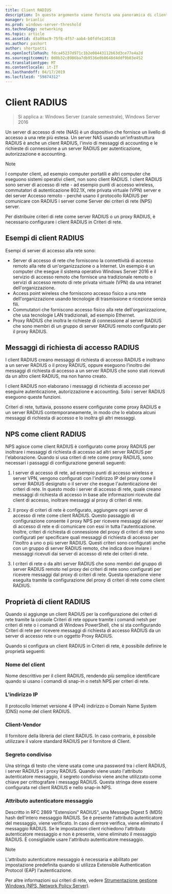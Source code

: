```yaml
---
title: Client RADIUS
description: In questo argomento viene fornita una panoramica di client RADIUS per il Server dei criteri di rete in Windows Server 2016.
manager: brianlic
ms.prod: windows-server-threshold
ms.technology: networking
ms.topic: article
ms.assetid: d3a09ac9-75f8-4f57-aab4-b0fdfe110118
ms.author: pashort
author: shortpatti
ms.openlocfilehash: fdca45237d971c1b2e08443112b63d3ce77e4a2d
ms.sourcegitcommit: 0d0b32c8986ba7db9536e0b8648d4ddf9b03e452
ms.translationtype: MT
ms.contentlocale: it-IT
ms.lasthandoff: 04/17/2019
ms.locfileid: "59874312"
---
```

# <a name="radius-clients"></a>Client RADIUS

>Si applica a: Windows Server (canale semestrale), Windows Server 2016

Un server di accesso di rete \(NAS\) è un dispositivo che fornisce un livello di accesso a una rete più estesa. Un server NAS usando un'infrastruttura RADIUS è anche un client RADIUS, l'invio di messaggi di accounting e le richieste di connessione a un server RADIUS per autenticazione, autorizzazione e accounting.

>[!NOTE]
>I computer client, ad esempio computer portatili e altri computer che eseguono sistemi operativi client, non sono client RADIUS. I client RADIUS sono server di accesso di rete - ad esempio punti di accesso wireless, commutatori di autenticazione 802.1X, rete privata virtuale \(VPN\) server e dei server Accesso remoto - perché usano il protocollo RADIUS per comunicare con RADIUS i server come Server dei criteri di rete \(NPS\) server.

Per distribuire criteri di rete come server RADIUS o un proxy RADIUS, è necessario configurare i client RADIUS in Criteri di rete.

## <a name="radius-client-examples"></a>Esempi di client RADIUS

Esempi di server di accesso alla rete sono:

- Server di accesso di rete che forniscono la connettività di accesso remoto alla rete di un'organizzazione o a Internet. Un esempio è un computer che esegue il sistema operativo Windows Server 2016 e il servizio di accesso remoto che fornisce una tradizionale remoto o servizi di accesso remoto di rete privata virtuale (VPN) da una intranet dell'organizzazione.
- Access point wireless che forniscono accesso fisico a una rete dell'organizzazione usando tecnologie di trasmissione e ricezione senza fili.
- Commutatori che forniscono accesso fisico alla rete dell'organizzazione, che usa tecnologie LAN tradizionali, ad esempio Ethernet.
- Proxy RADIUS che inoltra le richieste di connessione al server RADIUS che sono membri di un gruppo di server RADIUS remoto configurato per il proxy RADIUS.

## <a name="radius-access-request-messages"></a>Messaggi di richiesta di accesso RADIUS

I client RADIUS creano messaggi di richiesta di accesso RADIUS e inoltrano a un server RADIUS o il proxy RADIUS, oppure eseguono l'inoltro dei messaggi di richiesta di accesso a un server RADIUS che sono stati ricevuti da un altro client RADIUS, ma non hanno creato.

I client RADIUS non elaborano i messaggi di richiesta di accesso per eseguire autenticazione, autorizzazione e accounting. Solo i server RADIUS eseguono queste funzioni.

Criteri di rete, tuttavia, possono essere configurate come proxy RADIUS e un server RADIUS contemporaneamente, in modo che lo elabora alcuni messaggi di richiesta di accesso e lo inoltra gli altri messaggi.

## <a name="nps-as-a-radius-client"></a>NPS come client RADIUS

NPS agisce come client RADIUS è configurato come proxy RADIUS per inoltrare i messaggi di richiesta di accesso ad altri server RADIUS per l'elaborazione. Quando si usa criteri di rete come proxy RADIUS, sono necessari i passaggi di configurazione generali seguenti:

1. I server di accesso di rete, ad esempio punti di accesso wireless e server VPN, vengono configurati con l'indirizzo IP del proxy come il server RADIUS designato o il server che esegue l'autenticazione dei criteri di rete. In questo modo i server di accesso di rete, quale creano messaggi di richiesta di accesso in base alle informazioni ricevute dal client di accesso, inoltrare messaggi al proxy di criteri di rete.

2. Il proxy di criteri di rete è configurato, aggiungere ogni server di accesso di rete come client RADIUS. Questo passaggio di configurazione consente il proxy NPS per ricevere messaggi dai server di accesso di rete e di comunicare con essi in tutta l'autenticazione. Inoltre, criteri di richiesta di connessione del proxy di criteri di rete sono configurati per specificare quali messaggi di richiesta di accesso per l'inoltro a uno o più server RADIUS. Questi criteri sono configurati anche con un gruppo di server RADIUS remoto, che indica dove inviare i messaggi ricevuti dai server di accesso di rete dei criteri di rete.

3. I criteri di rete o da altri server RADIUS che sono membri del gruppo di server RADIUS remoto nel proxy dei criteri di rete sono configurati per ricevere messaggi dal proxy di criteri di rete. Questa operazione viene eseguita tramite la configurazione del proxy di criteri di rete come client RADIUS.

## <a name="radius-client-properties"></a>Proprietà di client RADIUS

Quando si aggiunge un client RADIUS per la configurazione dei criteri di rete tramite la console Criteri di rete oppure tramite i comandi netsh per criteri di rete o i comandi di Windows PowerShell, che si sta configurando Criteri di rete per ricevere messaggi di richiesta di accesso RADIUS da un server di accesso rete o un oggetto Proxy RADIUS.

Quando si configura un client RADIUS in Criteri di rete, è possibile definire le proprietà seguenti:

### <a name="client-name"></a>Nome del client

 Nome descrittivo per il client RADIUS, rendendo più semplice identificare quando si usano i comandi di snap-in o netsh NPS per criteri di rete.

### <a name="ip-address"></a>L'indirizzo IP

Il protocollo Internet versione 4 \(IPv4\) indirizzo o Domain Name System \(DNS\) nome del client RADIUS.

### <a name="client-vendor"></a>Client-Vendor

Il fornitore della libreria del client RADIUS. In caso contrario, è possibile utilizzare il valore standard RADIUS per il fornitore di Client.

### <a name="shared-secret"></a>Segreto condiviso

Una stringa di testo che viene usata come una password tra i client RADIUS, i server RADIUS e i proxy RADIUS. Quando viene usato l'attributo autenticatore messaggio, il segreto condiviso viene anche utilizzato come chiave per crittografare i messaggi RADIUS. Questa stringa deve essere configurata nel client RADIUS e nello snap-in NPS.

### <a name="message-authenticator-attribute"></a>Attributo autenticatore messaggio

Descritto in RFC 2869 "Estensioni" RADIUS", una Message Digest 5 \(MD5\) hash dell'intero messaggio RADIUS. Se è presente l'attributo autenticatore del messaggio, viene verificato. In caso di errore verifica, viene eliminato il messaggio RADIUS. Se le impostazioni client richiedono l'attributo autenticatore messaggio e non è presente, viene eliminato il messaggio RADIUS. È consigliabile usare l'attributo autenticatore messaggio.

>[!NOTE]
>L'attributo autenticatore messaggio è necessaria e abilitato per impostazione predefinita quando si utilizza Extensible Authentication Protocol \(EAP\) l'autenticazione. 

Per altre informazioni sui criteri di rete, vedere [Strumentazione gestione Windows (NPS, Network Policy Server)](nps-top.md).


